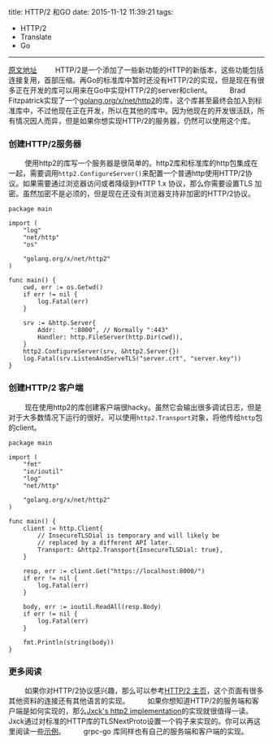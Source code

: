 title: HTTP/2 和GO
date: 2015-11-12 11:39:21
tags:
  - HTTP/2
  - Translate
  - Go
---
[原文地址](https://www.ianlewis.org/en/http2-and-go)
&emsp;&emsp; HTTP/2是一个添加了一些新功能的HTTP的新版本，这些功能包括连接复用，首部压缩。再Go的标准库中暂时还没有HTTP/2的实现，但是现在有很多正在开发的库可以用来在Go中实现HTTP/2的server和client。
&emsp;&emsp; Brad Fitzpatrick实现了一个[golang.org/x/net/http2](https://godoc.org/golang.org/x/net/http2)的库，这个库甚至最终会加入到标准库中，不过他现在正在开发，所以在其他的库中。因为他现在的开发很活跃，所有情况因人而异，但是如果你想实现HTTP/2的服务器，仍然可以使用这个库。

### 创建HTTP/2服务器

&emsp;&emsp; 使用http2的库写一个服务器是很简单的。http2库和标准库的http包集成在一起，需要调用`http2.ConfigureServer()`来配置一个普通http使用HTTP/2协议。如果需要通过浏览器访问或者降级到HTTP 1.x 协议，那么你需要设置TLS 加密。虽然加密不是必须的，但是现在还没有浏览器支持非加密的HTTP/2协议。

```
package main

import (
    "log"
    "net/http"
    "os"

    "golang.org/x/net/http2"
)

func main() {
    cwd, err := os.Getwd()
    if err != nil {
        log.Fatal(err)
    }

    srv := &http.Server{
        Addr:    ":8000", // Normally ":443"
        Handler: http.FileServer(http.Dir(cwd)),
    }
    http2.ConfigureServer(srv, &http2.Server{})
    log.Fatal(srv.ListenAndServeTLS("server.crt", "server.key"))
}
```

### 创建HTTP/2 客户端

&emsp;&emsp; 现在使用http2的库创建客户端很hacky。虽然它会输出很多调试日志，但是对于大多数情况下运行的很好。可以使用`http2.Transport`对象，将他传给`http`包的client。

```
package main

import (
    "fmt"
    "io/ioutil"
    "log"
    "net/http"

    "golang.org/x/net/http2"
)

func main() {
    client := http.Client{
        // InsecureTLSDial is temporary and will likely be
        // replaced by a different API later.
        Transport: &http2.Transport{InsecureTLSDial: true},
    }

    resp, err := client.Get("https://localhost:8000/")
    if err != nil {
        log.Fatal(err)
    }

    body, err := ioutil.ReadAll(resp.Body)
    if err != nil {
        log.Fatal(err)
    }

    fmt.Println(string(body))
}
```

### 更多阅读

&emsp;&emsp; 如果你对HTTP/2协议感兴趣，那么可以参考[HTTP/2 主页](https://http2.github.io/)，这个页面有很多其他资料的连接还有其他语言的实现。
&emsp;&emsp; 如果你想知道HTTP/2的服务端和客户端是如何实现的，那么[Jxck's http2 implementation](https://github.com/Jxck/http2)的实现就很值得一读。Jxck通过对标准的HTTP库的TLSNextProto设置一个钩子来实现的。你可以再这里阅读一些[示例](https://github.com/Jxck/http2/blob/master/sample/http.go)。
&emsp;&emsp; grpc-go 库同样也有自己的服务端和客户端的实现。
